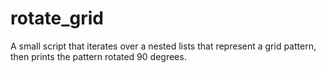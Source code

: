 # rotate_grid
A small script that iterates over a nested lists that represent a grid pattern, then prints the pattern rotated 90 degrees.
